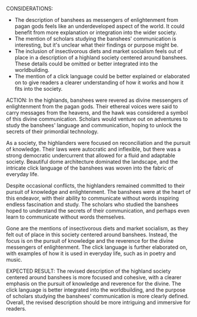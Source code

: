 CONSIDERATIONS:
- The description of banshees as messengers of enlightenment from pagan gods feels like an underdeveloped aspect of the world. It could benefit from more explanation or integration into the wider society.
- The mention of scholars studying the banshees' communication is interesting, but it's unclear what their findings or purpose might be.
- The inclusion of insectivorous diets and market socialism feels out of place in a description of a highland society centered around banshees. These details could be omitted or better integrated into the worldbuilding.
- The mention of a click language could be better explained or elaborated on to give readers a clearer understanding of how it works and how it fits into the society.

ACTION:
In the highlands, banshees were revered as divine messengers of enlightenment from the pagan gods. Their ethereal voices were said to carry messages from the heavens, and the hawk was considered a symbol of this divine communication. Scholars would venture out on adventures to study the banshees' language and communication, hoping to unlock the secrets of their primordial technology.

As a society, the highlanders were focused on reconciliation and the pursuit of knowledge. Their laws were autocratic and inflexible, but there was a strong democratic undercurrent that allowed for a fluid and adaptable society. Beautiful dome architecture dominated the landscape, and the intricate click language of the banshees was woven into the fabric of everyday life.

Despite occasional conflicts, the highlanders remained committed to their pursuit of knowledge and enlightenment. The banshees were at the heart of this endeavor, with their ability to communicate without words inspiring endless fascination and study. The scholars who studied the banshees hoped to understand the secrets of their communication, and perhaps even learn to communicate without words themselves.

Gone are the mentions of insectivorous diets and market socialism, as they felt out of place in this society centered around banshees. Instead, the focus is on the pursuit of knowledge and the reverence for the divine messengers of enlightenment. The click language is further elaborated on, with examples of how it is used in everyday life, such as in poetry and music. 

EXPECTED RESULT: The revised description of the highland society centered around banshees is more focused and cohesive, with a clearer emphasis on the pursuit of knowledge and reverence for the divine. The click language is better integrated into the worldbuilding, and the purpose of scholars studying the banshees' communication is more clearly defined. Overall, the revised description should be more intriguing and immersive for readers.